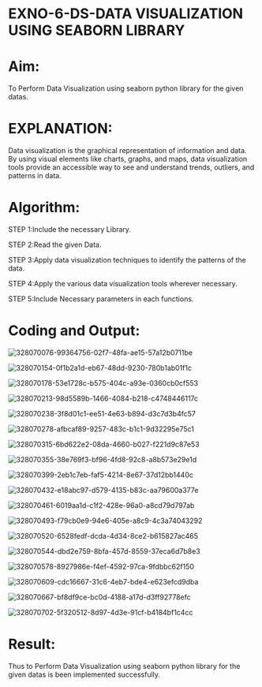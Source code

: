 # EXNO-6-DS-DATA VISUALIZATION USING SEABORN LIBRARY

# Aim:
  To Perform Data Visualization using seaborn python library for the given datas.

# EXPLANATION:
Data visualization is the graphical representation of information and data. By using visual elements like charts, graphs, and maps, data visualization tools provide an accessible way to see and understand trends, outliers, and patterns in data.

# Algorithm:
STEP 1:Include the necessary Library.

STEP 2:Read the given Data.

STEP 3:Apply data visualization techniques to identify the patterns of the data.

STEP 4:Apply the various data visualization tools wherever necessary.

STEP 5:Include Necessary parameters in each functions.

# Coding and Output:

![328070076-99364756-02f7-48fa-ae15-57a12b0711be](https://github.com/SriSaiPriyaSenthilvel/EXNO-6-DS/assets/119475702/01beede5-18fc-4fe3-98e5-4ed6bf71d5be)

![328070154-0f1b2a1d-eb67-48dd-9230-780b1ab01f1c](https://github.com/SriSaiPriyaSenthilvel/EXNO-6-DS/assets/119475702/379fc03a-5b54-4d09-9faf-0d3a4d5fe8b2)

![328070178-53e1728c-b575-404c-a93e-0360cb0cf553](https://github.com/SriSaiPriyaSenthilvel/EXNO-6-DS/assets/119475702/8226d3d8-f0f5-4db1-a7c0-b8ca2be888dd)

![328070213-98d5589b-1466-4084-b218-c4748446117c](https://github.com/SriSaiPriyaSenthilvel/EXNO-6-DS/assets/119475702/36af56b1-d20a-4e38-abf8-403e0ade2671)

![328070238-3f8d01c1-ee51-4e63-b894-d3c7d3b4fc57](https://github.com/SriSaiPriyaSenthilvel/EXNO-6-DS/assets/119475702/78d8ce93-5751-4cd0-96ea-c3f9d76d468f)

![328070278-afbcaf89-9257-483c-b1c1-9d32295e75c1](https://github.com/SriSaiPriyaSenthilvel/EXNO-6-DS/assets/119475702/905307a1-4685-4787-bff9-8e861e667a03)


![328070315-6bd622e2-08da-4660-b027-f221d9c87e53](https://github.com/SriSaiPriyaSenthilvel/EXNO-6-DS/assets/119475702/83a22328-e97a-4c99-8188-ceba951f44cc)

![328070355-38e769f3-bf96-4fd8-92c8-a8b573e29e1d](https://github.com/SriSaiPriyaSenthilvel/EXNO-6-DS/assets/119475702/8384ebd0-3128-485c-90ad-99a59b3ce253)

![328070399-2eb1c7eb-faf5-4214-8e67-37d12bb1440c](https://github.com/SriSaiPriyaSenthilvel/EXNO-6-DS/assets/119475702/fd0fa117-12dc-41a9-bab8-b98f50fde1c8)

![328070432-e18abc97-d579-4135-b83c-aa79600a377e](https://github.com/SriSaiPriyaSenthilvel/EXNO-6-DS/assets/119475702/f26232d6-06bc-47f9-9b13-7f4502dd1119)

![328070461-6019aa1d-c1f2-428e-96a0-a8cd79d797ab](https://github.com/SriSaiPriyaSenthilvel/EXNO-6-DS/assets/119475702/eadea7fe-7c73-4779-9701-4ce51bc0c359)

![328070493-f79cb0e9-94e6-405e-a8c9-4c3a74043292](https://github.com/SriSaiPriyaSenthilvel/EXNO-6-DS/assets/119475702/6532e31f-be30-408d-82ce-c51ed70faf11)

![328070520-6528fedf-dcda-4d34-8ce2-b615827ac465](https://github.com/SriSaiPriyaSenthilvel/EXNO-6-DS/assets/119475702/e2c57777-ec2b-48fd-a13e-0e7ccb0f5e27)

![328070544-dbd2e759-8bfa-457d-8559-37eca6d7b8e3](https://github.com/SriSaiPriyaSenthilvel/EXNO-6-DS/assets/119475702/2eb1238e-0529-42ff-8662-0b9ca80bedcb)

![328070578-8927986e-f4ef-4592-97ca-9fdbbc62f150](https://github.com/SriSaiPriyaSenthilvel/EXNO-6-DS/assets/119475702/e9de2b49-da43-495c-a882-9b14f97d10a5)

![328070609-cdc16667-31c6-4eb7-bde4-e623efcd9dba](https://github.com/SriSaiPriyaSenthilvel/EXNO-6-DS/assets/119475702/8adacf62-012a-4edb-b6c8-079b54d34c68)

![328070667-bf8df9ce-bc0d-4188-a17d-d3ff92778efc](https://github.com/SriSaiPriyaSenthilvel/EXNO-6-DS/assets/119475702/3b7cbcde-596f-41f1-9e33-cff8c7855cd5)

![328070702-5f320512-8d97-4d3e-91cf-b4184bf1c4cc](https://github.com/SriSaiPriyaSenthilvel/EXNO-6-DS/assets/119475702/9d1e7379-3213-43a6-9082-5e1af2edd12f)

# Result:
Thus to Perform Data Visualization using seaborn python library for the given datas is been implemented successfully.

